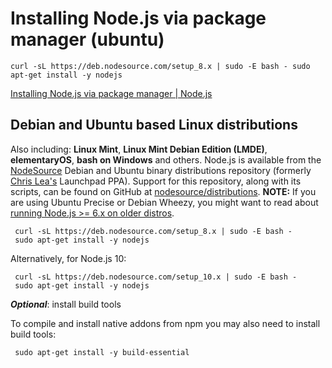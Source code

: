 # Installing Node.js via package manager (ubuntu)

`
curl -sL https://deb.nodesource.com/setup_8.x | sudo -E bash -
sudo apt-get install -y nodejs
`

[Installing Node.js via package manager | Node.js](https://nodejs.org/en/download/package-manager/#debian-and-ubuntu-based-linux-distributions)

## Debian and Ubuntu based Linux distributions[](https://nodejs.org/en/download/package-manager/#debian-and-ubuntu-based-linux-distributions)
Also including: **Linux Mint**, **Linux Mint Debian Edition (LMDE)**, **elementaryOS**, **bash on Windows** and others.
Node.js is available from the [NodeSource](https://nodesource.com) Debian and Ubuntu binary distributions repository (formerly [Chris Lea's](https://github.com/chrislea) Launchpad PPA). Support for this repository, along with its scripts, can be found on GitHub at [nodesource/distributions](https://github.com/nodesource/distributions).
**NOTE:** If you are using Ubuntu Precise or Debian Wheezy, you might want to read about [running Node.js >= 6.x on older distros](https://github.com/nodesource/distributions/blob/master/OLDER_DISTROS.md).

     curl -sL https://deb.nodesource.com/setup_8.x | sudo -E bash -
     sudo apt-get install -y nodejs
     
 
Alternatively, for Node.js 10:
 
     curl -sL https://deb.nodesource.com/setup_10.x | sudo -E bash -
     sudo apt-get install -y nodejs
     
 
**_Optional_**: install build tools
 
 To compile and install native addons from npm you may also need to install build tools:
 
     sudo apt-get install -y build-essential
